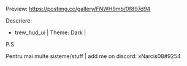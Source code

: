 Preview: https://postimg.cc/gallery/FNWH9mb/0f897d94

Descriere:

- trew_hud_ui | Theme: Dark |

P.S

Pentru mai multe sisteme/stuff | add me on discord: xNarcis08#9254
